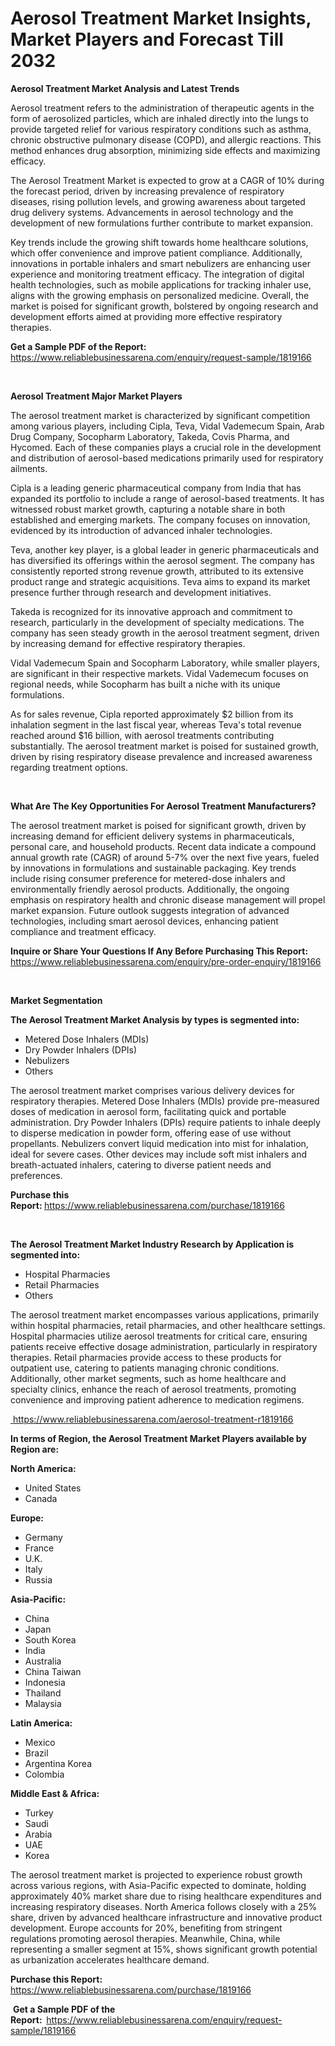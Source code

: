 <p><h1>Aerosol Treatment Market Insights, Market Players and Forecast Till 2032</h1></p><p><strong>Aerosol Treatment Market Analysis and Latest Trends</strong></p>
<p><p>Aerosol treatment refers to the administration of therapeutic agents in the form of aerosolized particles, which are inhaled directly into the lungs to provide targeted relief for various respiratory conditions such as asthma, chronic obstructive pulmonary disease (COPD), and allergic reactions. This method enhances drug absorption, minimizing side effects and maximizing efficacy.</p><p>The Aerosol Treatment Market is expected to grow at a CAGR of 10% during the forecast period, driven by increasing prevalence of respiratory diseases, rising pollution levels, and growing awareness about targeted drug delivery systems. Advancements in aerosol technology and the development of new formulations further contribute to market expansion. </p><p>Key trends include the growing shift towards home healthcare solutions, which offer convenience and improve patient compliance. Additionally, innovations in portable inhalers and smart nebulizers are enhancing user experience and monitoring treatment efficacy. The integration of digital health technologies, such as mobile applications for tracking inhaler use, aligns with the growing emphasis on personalized medicine. Overall, the market is poised for significant growth, bolstered by ongoing research and development efforts aimed at providing more effective respiratory therapies.</p></p>
<p><strong>Get a Sample PDF of the Report:&nbsp;</strong> <a href="https://www.reliablebusinessarena.com/enquiry/request-sample/1819166?utm_campaign=2933&utm_medium=2&utm_source=Github&utm_content=ia&utm_term=13042025&utm_id=aerosol-treatment">https://www.reliablebusinessarena.com/enquiry/request-sample/1819166</a></p>
<p>&nbsp;</p>
<p><strong>Aerosol Treatment Major Market Players</strong></p>
<p><p>The aerosol treatment market is characterized by significant competition among various players, including Cipla, Teva, Vidal Vademecum Spain, Arab Drug Company, Socopharm Laboratory, Takeda, Covis Pharma, and Hycomed. Each of these companies plays a crucial role in the development and distribution of aerosol-based medications primarily used for respiratory ailments.</p><p>Cipla is a leading generic pharmaceutical company from India that has expanded its portfolio to include a range of aerosol-based treatments. It has witnessed robust market growth, capturing a notable share in both established and emerging markets. The company focuses on innovation, evidenced by its introduction of advanced inhaler technologies.</p><p>Teva, another key player, is a global leader in generic pharmaceuticals and has diversified its offerings within the aerosol segment. The company has consistently reported strong revenue growth, attributed to its extensive product range and strategic acquisitions. Teva aims to expand its market presence further through research and development initiatives.</p><p>Takeda is recognized for its innovative approach and commitment to research, particularly in the development of specialty medications. The company has seen steady growth in the aerosol treatment segment, driven by increasing demand for effective respiratory therapies.</p><p>Vidal Vademecum Spain and Socopharm Laboratory, while smaller players, are significant in their respective markets. Vidal Vademecum focuses on regional needs, while Socopharm has built a niche with its unique formulations.</p><p>As for sales revenue, Cipla reported approximately $2 billion from its inhalation segment in the last fiscal year, whereas Teva's total revenue reached around $16 billion, with aerosol treatments contributing substantially. The aerosol treatment market is poised for sustained growth, driven by rising respiratory disease prevalence and increased awareness regarding treatment options.</p></p>
<p>&nbsp;</p>
<p><strong>What Are The Key Opportunities For Aerosol Treatment Manufacturers?</strong></p>
<p><p>The aerosol treatment market is poised for significant growth, driven by increasing demand for efficient delivery systems in pharmaceuticals, personal care, and household products. Recent data indicate a compound annual growth rate (CAGR) of around 5-7% over the next five years, fueled by innovations in formulations and sustainable packaging. Key trends include rising consumer preference for metered-dose inhalers and environmentally friendly aerosol products. Additionally, the ongoing emphasis on respiratory health and chronic disease management will propel market expansion. Future outlook suggests integration of advanced technologies, including smart aerosol devices, enhancing patient compliance and treatment efficacy.</p></p>
<p><strong>Inquire or Share Your Questions If Any Before Purchasing This Report:</strong> <a href="https://www.reliablebusinessarena.com/enquiry/pre-order-enquiry/1819166?utm_campaign=2933&utm_medium=2&utm_source=Github&utm_content=ia&utm_term=13042025&utm_id=aerosol-treatment">https://www.reliablebusinessarena.com/enquiry/pre-order-enquiry/1819166</a></p>
<p>&nbsp;</p>
<p><strong>Market Segmentation</strong></p>
<p><strong>The Aerosol Treatment Market Analysis by types is segmented into:</strong></p>
<p><ul><li>Metered Dose Inhalers (MDIs)</li><li>Dry Powder Inhalers (DPIs)</li><li>Nebulizers</li><li>Others</li></ul></p>
<p><p>The aerosol treatment market comprises various delivery devices for respiratory therapies. Metered Dose Inhalers (MDIs) provide pre-measured doses of medication in aerosol form, facilitating quick and portable administration. Dry Powder Inhalers (DPIs) require patients to inhale deeply to disperse medication in powder form, offering ease of use without propellants. Nebulizers convert liquid medication into mist for inhalation, ideal for severe cases. Other devices may include soft mist inhalers and breath-actuated inhalers, catering to diverse patient needs and preferences.</p></p>
<p><strong>Purchase this Report:&nbsp;</strong><a href="https://www.reliablebusinessarena.com/purchase/1819166?utm_campaign=2933&utm_medium=2&utm_source=Github&utm_content=ia&utm_term=13042025&utm_id=aerosol-treatment">https://www.reliablebusinessarena.com/purchase/1819166</a></p>
<p>&nbsp;</p>
<p><strong>The Aerosol Treatment Market Industry Research by Application is segmented into:</strong></p>
<p><ul><li>Hospital Pharmacies</li><li>Retail Pharmacies</li><li>Others</li></ul></p>
<p><p>The aerosol treatment market encompasses various applications, primarily within hospital pharmacies, retail pharmacies, and other healthcare settings. Hospital pharmacies utilize aerosol treatments for critical care, ensuring patients receive effective dosage administration, particularly in respiratory therapies. Retail pharmacies provide access to these products for outpatient use, catering to patients managing chronic conditions. Additionally, other market segments, such as home healthcare and specialty clinics, enhance the reach of aerosol treatments, promoting convenience and improving patient adherence to medication regimens.</p></p>
<p><a href="https://www.reliablebusinessarena.com/aerosol-treatment-r1819166?utm_campaign=2933&utm_medium=2&utm_source=Github&utm_content=ia&utm_term=13042025&utm_id=aerosol-treatment">&nbsp;https://www.reliablebusinessarena.com/aerosol-treatment-r1819166</a></p>
<p><strong>In terms of Region, the Aerosol Treatment Market Players available by Region are:</strong></p>
<p>
    <p> <strong> North America: </strong>
        <ul>
            <li>United States</li>
            <li>Canada</li>
        </ul>
        </p> 
    <p> <strong> Europe: </strong>
        <ul>
            <li>Germany</li>
            <li>France</li>
            <li>U.K.</li>
            <li>Italy</li>
            <li>Russia</li>
        </ul>
        </p> 
    <p> <strong> Asia-Pacific: </strong>
        <ul>
            <li>China</li>
            <li>Japan</li>
            <li>South Korea</li>
            <li>India</li>
            <li>Australia</li>
            <li>China Taiwan</li>
            <li>Indonesia</li>
            <li>Thailand</li>
            <li>Malaysia</li>
        </ul>
        </p> 
    <p> <strong> Latin America: </strong>
        <ul>
            <li>Mexico</li>
            <li>Brazil</li>
            <li>Argentina Korea</li>
            <li>Colombia</li>
        </ul>
        </p> 
    <p> <strong> Middle East & Africa: </strong>
        <ul>
            <li>Turkey</li>
            <li>Saudi</li>
            <li>Arabia</li>
            <li>UAE</li>
            <li>Korea</li>
        </ul>
    </p>
    </p>
<p><p>The aerosol treatment market is projected to experience robust growth across various regions, with Asia-Pacific expected to dominate, holding approximately 40% market share due to rising healthcare expenditures and increasing respiratory diseases. North America follows closely with a 25% share, driven by advanced healthcare infrastructure and innovative product development. Europe accounts for 20%, benefiting from stringent regulations promoting aerosol therapies. Meanwhile, China, while representing a smaller segment at 15%, shows significant growth potential as urbanization accelerates healthcare demand.</p></p>
<p><strong>Purchase this Report: </strong><a href="https://www.reliablebusinessarena.com/purchase/1819166?utm_campaign=2933&utm_medium=2&utm_source=Github&utm_content=ia&utm_term=13042025&utm_id=aerosol-treatment">https://www.reliablebusinessarena.com/purchase/1819166</a></p>
<p>&nbsp;<strong>Get a Sample PDF of the Report:&nbsp;&nbsp;</strong><a href="https://www.reliablebusinessarena.com/enquiry/request-sample/1819166?utm_campaign=2933&utm_medium=2&utm_source=Github&utm_content=ia&utm_term=13042025&utm_id=aerosol-treatment">https://www.reliablebusinessarena.com/enquiry/request-sample/1819166</a></p>
<p><strong></strong></p>
<p><p></p><p></p><p></p></p>